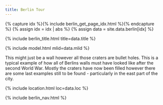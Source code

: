 ```yaml
---
title: Berlin Tour
---
```


{% capture idx %}{% include berlin_get_page_idx.html %}{% endcapture %}
{% assign idx = idx | abs %}
{% assign data = site.data.berlin[idx] %}

{% include berlin_title.html title=data.title %}

{% include model.html mlid=data.mlid %}

This might just be a wall however all those craters are bullet holes. This is a typical example of how all of Berlins walls must have looked like after the second World War. Mostly the craters have now been filled however there are some last examples still to be found - particularly in the east part of the city.

{% include location.html loc=data.loc %}

{% include berlin_nav.html %}
